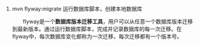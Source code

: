 1. mvn flyway:migrate  运行数据库脚本，创建本地数据库

   &emsp;&emsp;flyway是一个**数据库版本迁移工具**，用户可以从任意一个数据库版本迁移到最新版本。通过运行数据库脚本，完成并记录数据库的每一次迁移。在flyway中，每次数据库变化都称为一次迁移，每次迁移都有一个版本号。